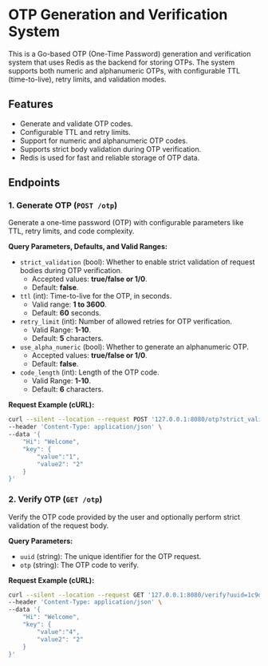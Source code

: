 # OTP Generation and Verification System

This is a Go-based OTP (One-Time Password) generation and verification system that uses Redis as the backend for storing OTPs. The system supports both numeric and alphanumeric OTPs, with configurable TTL (time-to-live), retry limits, and validation modes.

## Features

- Generate and validate OTP codes.
- Configurable TTL and retry limits.
- Support for numeric and alphanumeric OTP codes.
- Supports strict body validation during OTP verification.
- Redis is used for fast and reliable storage of OTP data.

## Endpoints

### 1. Generate OTP (`POST /otp`)

Generate a one-time password (OTP) with configurable parameters like TTL, retry limits, and code complexity.

**Query Parameters, Defaults, and Valid Ranges:**

- `strict_validation` (bool): Whether to enable strict validation of request bodies during OTP verification.
  - Accepted values: **true/false or 1/0**.
  - Default: **false**.
- `ttl` (int): Time-to-live for the OTP, in seconds.
  - Valid range: **1 to 3600**.
  - Default: **60** seconds.
- `retry_limit` (int): Number of allowed retries for OTP verification.
  - Valid Range: **1-10**.
  - Default: **5** characters.
- `use_alpha_numeric` (bool): Whether to generate an alphanumeric OTP.
  - Accepted values: **true/false or 1/0**.
  - Default: **false**.
- `code_length` (int): Length of the OTP code.
  - Valid Range: **1-10**.
  - Default: **6** characters.

**Request Example (cURL):**

```bash
curl --silent --location --request POST '127.0.0.1:8080/otp?strict_validation=false&ttl=60&retry_limit=5&use_alpha_numeric=false&code_length=6' \
--header 'Content-Type: application/json' \
--data '{
    "Hi": "Welcome",
    "key": {
        "value":"1",
        "value2": "2"
    }
}'
```

### 2. Verify OTP (`GET /otp`)

Verify the OTP code provided by the user and optionally perform strict validation of the request body.

**Query Parameters:**

- `uuid` (string): The unique identifier for the OTP request.
- `otp` (string): The OTP code to verify.

**Request Example (cURL):**

```bash
curl --silent --location --request GET '127.0.0.1:8080/verify?uuid=1c9db35c-0078-4c85-bb9a-f67cf8db9564&otp=440757' \
--header 'Content-Type: application/json' \
--data '{
    "Hi": "Welcome",
    "key": {
        "value":"4",
        "value2": "2"
    }
}'
```
